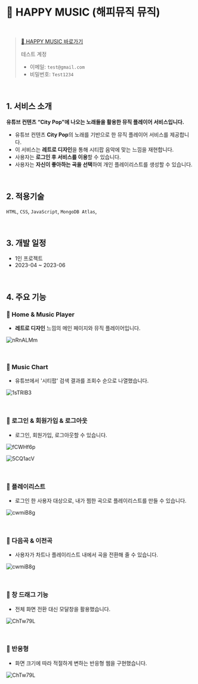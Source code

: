 # 🎉 HAPPY MUSIC (해피뮤직 뮤직)

<!-- <img src="https://user-images.githubusercontent.com/105968419/236132922-a3b18602-6e7b-4459-b0fd-d50906efab46.png"/> -->

</br>

> [🚀 HAPPY MUSIC 바로가기](https://happyhappymusic.netlify.app)
>
> 테스트 계정
>
> - 이메일: `test@gmail.com`
> - 비밀번호: `Test1234`

</br>

## 1. 서비스 소개

**유튜브 컨텐츠 “City Pop”에 나오는 노래들을 활용한 뮤직 플레이어 서비스입니다.**

- 유튜브 컨텐츠 **City Pop**의 노래를 기반으로 한 뮤직 플레이어 서비스를 제공합니다.
- 이 서비스는 **레트로 디자인**을 통해 시티팝 음악에 맞는 느낌을 재현합니다.
- 사용자는 **로그인 후 서비스를 이용**할 수 있습니다.
- 사용자는 **자신이 좋아하는 곡을 선택**하여 개인 플레이리스트를 생성할 수 있습니다.

</br>

## 2. 적용기술

`HTML`, `CSS`, `JavaScript`, `MongoDB Atlas`,

</br>

## 3. 개발 일정

- 1인 프로젝트
- 2023-04 ~ 2023-06

</br>

## 4. 주요 기능

### **🎉 Home & Music Player**

- **레트로 디자인** 느낌의 메인 페이지와 뮤직 플레이어입니다.

![nRnALMm](https://github.com/seoyoonyi/nomadcoders-melon-clone/assets/89791868/49dce715-83e9-4649-8ea4-2d1ce7c41940)

</br>

### **🎉 Music Chart**

- 유튜브에서 '시티팝' 검색 결과를 조회수 순으로 나열했습니다.

![1sTRIB3](https://github.com/seoyoonyi/nomadcoders-melon-clone/assets/89791868/2796e6f9-ae3d-4557-8b9c-0ff122197bc1)

</br>

### **🎉 로그인 & 회원가입 & 로그아웃**

- 로그인, 회원가입, 로그아웃할 수 있습니다.

![fCWHf6p](https://github.com/seoyoonyi/nomadcoders-melon-clone/assets/89791868/c09f6be8-695f-436d-8a4e-a98c515fee43)

![5CQ1acV](https://github.com/seoyoonyi/nomadcoders-melon-clone/assets/89791868/fa40188f-3925-4230-b746-36f230f8c7e9)

</br>

### **🎉 플레이리스트**

- 로그인 한 사용자 대상으로, 내가 찜한 곡으로 플레이리스트를 만들 수 있습니다.

![cwmiB8g](https://github.com/seoyoonyi/nomadcoders-melon-clone/assets/89791868/7d71f70e-1d58-4bee-973b-fe435668e7ad)

</br>

### **🎉 다음곡 & 이전곡**

- 사용자가 차트나 플레이리스트 내에서 곡을 전환해 줄 수 있습니다.

![cwmiB8g](https://github.com/seoyoonyi/nomadcoders-melon-clone/assets/89791868/ad56bd20-2bdb-4e19-b741-fbbe7b2b7607)

</br>

### **🎉 창 드래그 기능**

- 전체 화면 전환 대신 모달창을 활용했습니다.

![ChTw79L](https://github.com/seoyoonyi/nomadcoders-melon-clone/assets/89791868/99d7df9f-f3e4-4a20-8be6-ed366e525f0e)

</br>

### **🎉 반응형**

- 화면 크기에 따라 적절하게 변하는 반응형 웹을 구현했습니다.

![ChTw79L](https://github.com/seoyoonyi/nomadcoders-melon-clone/assets/89791868/9b8fa479-21c9-4685-aef9-63fbd3ce1f6f)

</br>
